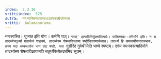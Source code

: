 ```yaml
---
index:  2.3.16
vrittiindex:  575
sutra:  नमःस्वस्तिस्वाहास्वधाऽलंवषड�ओगाच्च
vritti:  balamanorama 
---
```


नमःस्वस्ति। युज्यत इति योगः। कर्मणि घञ्। `नमस्' इत्यादिभिर्युक्तादित्यर्थः। फलितमाह--एभिर्योगे इति। न च तादर्थ्यचतुर्थ्या गतार्थत्वं शङ्क्यं, तादर्थ्यस्य शेषत्वविवक्षायां षष्ठीनिवारणार्थत्वात्। तादर्थ्यं हि उपकार्योपकारकभावः, तस्य यदा सम्बन्धत्वेन भानं तदा षष्ठी, यता `गुरोरिदं गुर्वर्थ'मिति भाष्ये स्पष्टम्। एवंच नमःस्वस्त्यादियोगे तादर्थ्यस्य शेषत्वविक्षायामपि चतुर्थ्येवेत्येतदर्थमिदं सूत्रम्। 

